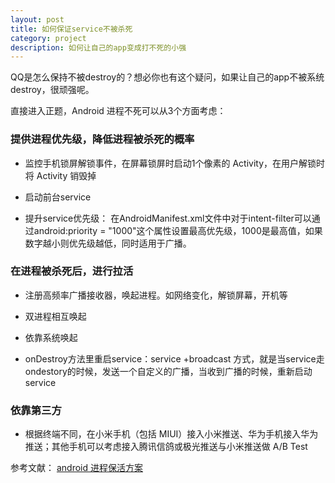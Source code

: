 ```yaml
---
layout: post
title: 如何保证service不被杀死
category: project
description: 如何让自己的app变成打不死的小强
---
```


QQ是怎么保持不被destroy的？想必你也有这个疑问，如果让自己的app不被系统destroy，很顽强呢。

直接进入正题，Android 进程不死可以从3个方面考虑：

### 提供进程优先级，降低进程被杀死的概率

* 监控手机锁屏解锁事件，在屏幕锁屏时启动1个像素的 Activity，在用户解锁时将 Activity 销毁掉

* 启动前台service

* 提升service优先级：
在AndroidManifest.xml文件中对于intent-filter可以通过android:priority = "1000"这个属性设置最高优先级，1000是最高值，如果数字越小则优先级越低，同时适用于广播。

### 在进程被杀死后，进行拉活

* 注册高频率广播接收器，唤起进程。如网络变化，解锁屏幕，开机等

* 双进程相互唤起

* 依靠系统唤起

* onDestroy方法里重启service：service +broadcast 方式，就是当service走ondestory的时候，发送一个自定义的广播，当收到广播的时候，重新启动service

### 依靠第三方

* 根据终端不同，在小米手机（包括 MIUI）接入小米推送、华为手机接入华为推送；其他手机可以考虑接入腾讯信鸽或极光推送与小米推送做 A/B Test



参考文献：  [android 进程保活方案](http://mp.weixin.qq.com/s?__biz=MzA3NTYzODYzMg==&mid=2653577617&idx=1&sn=623256a2ff94641036a6c9eea17baab8&scene=0#wechat_redirect/)